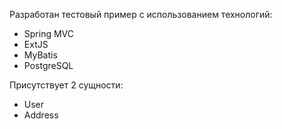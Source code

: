 Разработан тестовый пример с использованием технологий:

- Spring MVC
- ExtJS
- MyBatis
- PostgreSQL

Присутствует 2 сущности: 
- User
- Address